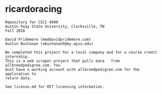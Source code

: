 # ricardoracing
	
	Repository for CSCI 4940 
	Austin Peay State University, Clarksville, TN 
	Fall 2016

	David Pridemore (me@davidpridemore.com)
	Austin Buchanan (abuchanan5@my.apsu.edu)

	We completed this project for a local company and for a course credit internship. 
	This is a web scraper project that pulls data 	from allbreedpedigree.com. You 
	must have a working account with allbreedpedigree.com for the application to 
	return data.

	See license.md for MIT licensing information.
